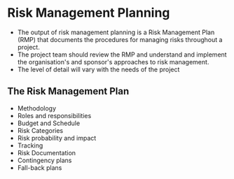 # Risk Management Planning

* The output of risk management planning is a Risk Management Plan \(RMP\) that documents the procedures for managing risks throughout a project.
* The project team should review the RMP and understand and implement the organisation's and sponsor's approaches to risk management. 
* The level of detail will vary with the needs of the project

## The Risk Management Plan

* Methodology
* Roles and responsibilities
* Budget and Schedule
* Risk Categories
* Risk probability and impact
* Tracking
* Risk Documentation
* Contingency plans
* Fall-back plans

